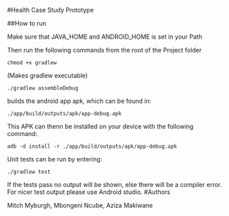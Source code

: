 #Health Case Study Prototype

##How to run

Make sure that JAVA_HOME and ANDROID_HOME is set in your Path

Then run the following commands from the root of the Project folder
```
chmod +x gradlew
```
(Makes gradlew executable)
```
./gradlew assembleDebug
```
builds the android app apk, which can be found in:
```
./app/build/outputs/apk/app-debug.apk
```
This APK can thenn be installed on your device with the following command:
```
adb -d install -r ./app/build/outputs/apk/app-debug.apk
```
Unit tests can be run by entering:
```
./gradlew test
```
If the tests pass no output will be shown, else there will be a compiler error. For nicer test output please use Android studio.
#Authors

Mitch Myburgh,
Mbongeni Ncube,
Aziza Makiwane
